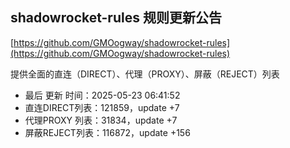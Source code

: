 ## shadowrocket-rules 规则更新公告

[https://github.com/GMOogway/shadowrocket-rules](https://github.com/GMOogway/shadowrocket-rules)

提供全面的直连（DIRECT）、代理（PROXY）、屏蔽（REJECT）列表
- 最后 更新 时间：2025-05-23 06:41:52
- 直连DIRECT列表：121859，update +7
- 代理PROXY 列表：31834，update +7
- 屏蔽REJECT列表：116872，update +156
